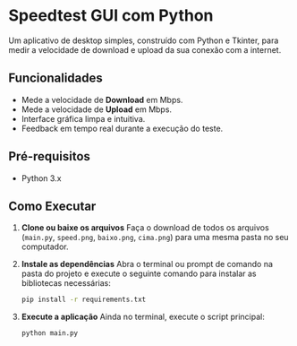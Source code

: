 # Speedtest GUI com Python

Um aplicativo de desktop simples, construído com Python e Tkinter, para medir a velocidade de download e upload da sua conexão com a internet.

 

## Funcionalidades

- Mede a velocidade de **Download** em Mbps.
- Mede a velocidade de **Upload** em Mbps.
- Interface gráfica limpa e intuitiva.
- Feedback em tempo real durante a execução do teste.

## Pré-requisitos

- Python 3.x

## Como Executar

1. **Clone ou baixe os arquivos**
   Faça o download de todos os arquivos (`main.py`, `speed.png`, `baixo.png`, `cima.png`) para uma mesma pasta no seu computador.

2. **Instale as dependências**
   Abra o terminal ou prompt de comando na pasta do projeto e execute o seguinte comando para instalar as bibliotecas necessárias:
   ```sh
   pip install -r requirements.txt
   ```

3. **Execute a aplicação**
   Ainda no terminal, execute o script principal:
   ```sh
   python main.py

   ```
